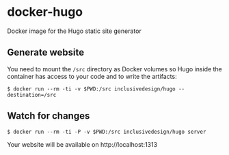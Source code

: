 # docker-hugo

Docker image for the Hugo static site generator

## Generate website

 You need to mount the `/src` directory as Docker volumes so Hugo inside the container has access to your code and to write the artifacts:

```
$ docker run --rm -ti -v $PWD:/src inclusivedesign/hugo --destination=/src
```

## Watch for changes

```
$ docker run --rm -ti -P -v $PWD:/src inclusivedesign/hugo server 
```

Your website will be available on http://localhost:1313
